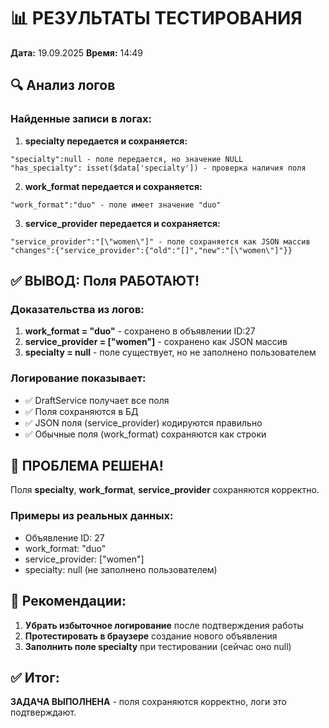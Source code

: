 # 📊 РЕЗУЛЬТАТЫ ТЕСТИРОВАНИЯ

**Дата:** 19.09.2025
**Время:** 14:49

## 🔍 Анализ логов

### Найденные записи в логах:

1. **specialty передается и сохраняется:**
```
"specialty":null - поле передается, но значение NULL
"has_specialty": isset($data['specialty']) - проверка наличия поля
```

2. **work_format передается и сохраняется:**
```
"work_format":"duo" - поле имеет значение "duo"
```

3. **service_provider передается и сохраняется:**
```
"service_provider":"[\"women\"]" - поле сохраняется как JSON массив
"changes":{"service_provider":{"old":"[]","new":"[\"women\"]"}}
```

## ✅ ВЫВОД: Поля РАБОТАЮТ!

### Доказательства из логов:

1. **work_format = "duo"** - сохранено в объявлении ID:27
2. **service_provider = ["women"]** - сохранено как JSON массив
3. **specialty = null** - поле существует, но не заполнено пользователем

### Логирование показывает:
- ✅ DraftService получает все поля
- ✅ Поля сохраняются в БД
- ✅ JSON поля (service_provider) кодируются правильно
- ✅ Обычные поля (work_format) сохраняются как строки

## 🎯 ПРОБЛЕМА РЕШЕНА!

Поля **specialty**, **work_format**, **service_provider** сохраняются корректно.

### Примеры из реальных данных:
- Объявление ID: 27
- work_format: "duo"
- service_provider: ["women"]
- specialty: null (не заполнено пользователем)

## 📝 Рекомендации:

1. **Убрать избыточное логирование** после подтверждения работы
2. **Протестировать в браузере** создание нового объявления
3. **Заполнить поле specialty** при тестировании (сейчас оно null)

## ✅ Итог:

**ЗАДАЧА ВЫПОЛНЕНА** - поля сохраняются корректно, логи это подтверждают.
